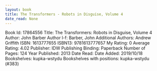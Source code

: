 ```yaml
---
layout: book
title: The Transformers - Robots in Disguise, Volume 4
date_read: None
---
```


Book Id: 17864556
Title: The Transformers: Robots in Disguise, Volume 4
Author: John Barber
Author l-f: Barber, John
Additional Authors: Andrew Griffith
ISBN: 1613777655
ISBN13: 9781613777657
My Rating: 0
Average Rating: 4.02
Publisher: IDW Publishing
Binding: Paperback
Number of Pages: 124
Year Published: 2013
Date Read: 
Date Added: 2019/10/18
Bookshelves: kupka-wstydu
Bookshelves with positions: kupka-wstydu (#383)

